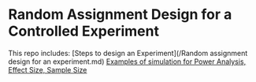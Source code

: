 # Random Assignment Design for a Controlled Experiment
This repo includes:
[Steps to design an Experiment](/Random assignment design for an experiment.md)
[Examples of simulation for Power Analysis, Effect Size, Sample Size](/Simulation.md)
